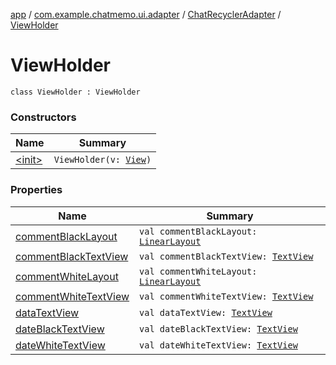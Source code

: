 [app](../../../index.md) / [com.example.chatmemo.ui.adapter](../../index.md) / [ChatRecyclerAdapter](../index.md) / [ViewHolder](./index.md)

# ViewHolder

`class ViewHolder : ViewHolder`

### Constructors

| Name | Summary |
|---|---|
| [&lt;init&gt;](-init-.md) | `ViewHolder(v: `[`View`](https://developer.android.com/reference/android/view/View.html)`)` |

### Properties

| Name | Summary |
|---|---|
| [commentBlackLayout](comment-black-layout.md) | `val commentBlackLayout: `[`LinearLayout`](https://developer.android.com/reference/android/widget/LinearLayout.html) |
| [commentBlackTextView](comment-black-text-view.md) | `val commentBlackTextView: `[`TextView`](https://developer.android.com/reference/android/widget/TextView.html) |
| [commentWhiteLayout](comment-white-layout.md) | `val commentWhiteLayout: `[`LinearLayout`](https://developer.android.com/reference/android/widget/LinearLayout.html) |
| [commentWhiteTextView](comment-white-text-view.md) | `val commentWhiteTextView: `[`TextView`](https://developer.android.com/reference/android/widget/TextView.html) |
| [dataTextView](data-text-view.md) | `val dataTextView: `[`TextView`](https://developer.android.com/reference/android/widget/TextView.html) |
| [dateBlackTextView](date-black-text-view.md) | `val dateBlackTextView: `[`TextView`](https://developer.android.com/reference/android/widget/TextView.html) |
| [dateWhiteTextView](date-white-text-view.md) | `val dateWhiteTextView: `[`TextView`](https://developer.android.com/reference/android/widget/TextView.html) |
